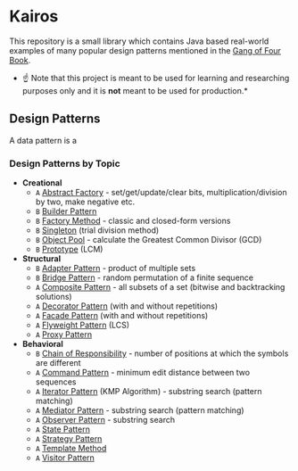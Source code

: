 # Kairos
This repository is a small library which contains Java based real-world examples of many popular design patterns mentioned in the [Gang of Four Book](https://en.wikipedia.org/wiki/Design_Patterns).

* :point_up: Note that this project is meant to be used for learning and researching purposes 
only and it is **not** meant to be used for production.*

## Design Patterns

A data pattern is a 

### Design Patterns by Topic

* **Creational**
  * `A` [Abstract Factory](src/algorithms/math/bits) - set/get/update/clear bits, multiplication/division by two, make negative etc.
  * `B` [Builder Pattern](src/algorithms/math/factorial) 
  * `B` [Factory Method](src/algorithms/math/fibonacci) - classic and closed-form versions
  * `B` [Singleton](src/algorithms/math/primality-test) (trial division method)
  * `B` [Object Pool](src/algorithms/math/euclidean-algorithm) - calculate the Greatest Common Divisor (GCD)
  * `B` [Prototype](src/algorithms/math/least-common-multiple) (LCM)
* **Structural**
  * `B` [Adapter Pattern](src/structural/adapter) - product of multiple sets
  * `B` [Bridge Pattern](src/algorithms/sets/fisher-yates) - random permutation of a finite sequence
  * `A` [Composite Pattern](src/algorithms/sets/power-set) - all subsets of a set (bitwise and backtracking solutions)
  * `A` [Decorator Pattern](src/algorithms/sets/permutations) (with and without repetitions)
  * `A` [Facade Pattern](src/algorithms/sets/combinations) (with and without repetitions)
  * `A` [Flyweight Pattern](src/algorithms/sets/longest-common-subsequence) (LCS)
  * `A` [Proxy Pattern](src/algorithms/sets/longest-increasing-subsequence)
* **Behavioral**
  * `B` [Chain of Responsibility](src/algorithms/string/hamming-distance) - number of positions at which the symbols are different
  * `A` [Command Pattern](src/algorithms/string/levenshtein-distance) - minimum edit distance between two sequences
  * `A` [Iterator Pattern](src/algorithms/string/knuth-morris-pratt) (KMP Algorithm) - substring search (pattern matching)
  * `A` [Mediator Pattern](src/algorithms/string/z-algorithm) - substring search (pattern matching)
  * `A` [Observer Pattern](src/algorithms/string/rabin-karp) - substring search
  * `A` [State Pattern](src/algorithms/string/longest-common-substring)
  * `A` [Strategy Pattern](src/algorithms/string/regular-expression-matching)
  * `A` [Template Method](src/algorithms/string/regular-expression-matching)
  * `A` [Visitor Pattern](src/algorithms/string/regular-expression-matching)
